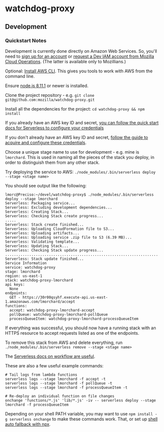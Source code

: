 # watchdog-proxy

## Development

### Quickstart Notes

Development is currently done directly on Amazon Web Services. So, you'll need to [sign up for an account](https://aws.amazon.com/) or [request a Dev IAM account from Mozilla Cloud Operations](https://mana.mozilla.org/wiki/display/SVCOPS/Requesting+A+Dev+IAM+account+from+Cloud+Operations). (The latter is available only to Mozillians.)

Optional: [Install AWS CLI](https://docs.aws.amazon.com/cli/latest/userguide/installing.html). This gives you tools to work with AWS from the command line.

Ensure [node.js 8.11.1](https://nodejs.org/en/) or newer is installed.

Clone the project repository - e.g. `git clone git@github.com:mozilla/watchdog-proxy.git`

Install all the dependencies for the project: `cd watchdog-proxy && npm install`

If you already have an AWS key ID and secret, [you can follow the quick start docs for Serverless to configure your credentials](https://serverless.com/framework/docs/providers/aws/guide/credentials#quick-setup)

If you don't already have an AWS key ID and secret, [follow the guide to acquire and configure these credentials](https://serverless.com/framework/docs/providers/aws/guide/credentials/).

Choose a unique stage name to use for development - e.g. mine is `lmorchard`. This is used in naming all the pieces of the stack you deploy, in order to distinguish them from any other stack.

Try deploying the service to AWS: `./node_modules/.bin/serverless deploy --stage <stage name>`

You should see output like the following:
```
lmorc@Preciso:~/devel/watchdog-proxy$ ./node_modules/.bin/serverless deploy --stage lmorchard
Serverless: Packaging service...
Serverless: Excluding development dependencies...
Serverless: Creating Stack...
Serverless: Checking Stack create progress...
.....
Serverless: Stack create finished...
Serverless: Uploading CloudFormation file to S3...
Serverless: Uploading artifacts...
Serverless: Uploading service .zip file to S3 (6.39 MB)...
Serverless: Validating template...
Serverless: Updating Stack...
Serverless: Checking Stack update progress...
...........................................................................
Serverless: Stack update finished...
Service Information
service: watchdog-proxy
stage: lmorchard
region: us-east-1
stack: watchdog-proxy-lmorchard
api keys:
  None
endpoints:
  GET - https://30r00qsyhf.execute-api.us-east-1.amazonaws.com/lmorchard/accept
functions:
  accept: watchdog-proxy-lmorchard-accept
  pollQueue: watchdog-proxy-lmorchard-pollQueue
  processQueueItem: watchdog-proxy-lmorchard-processQueueItem
```

If everything was successful, you should now have a running stack with an HTTPS resource to accept requests listed as one of the endpoints.

To remove this stack from AWS and delete everything, run `./node_modules/.bin/serverless remove --stage <stage name>`

The [Serverless docs on workflow are useful](https://serverless.com/framework/docs/providers/aws/guide/workflow/). 

These are also a few useful example commands:
```
# Tail logs from lambda functions
serverless logs --stage lmorchard -f accept -t
serverless logs --stage lmorchard -f pollQueue -t
serverless logs --stage lmorchard -f processQueueItem -t

# Re-deploy an individual function on file changes
onchange 'functions/*.js' 'lib/*.js' -iv -- serverless deploy --stage lmorchard -f processQueueItem
```
Depending on your shell PATH variable, you may want to use `npm install -g serverless onchange` to make these commands work. That, or set up [shell auto fallback with npx](https://github.com/zkat/npx#shell-auto-fallback).